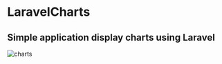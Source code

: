 # LaravelCharts

## Simple application display charts using Laravel

![charts](https://user-images.githubusercontent.com/23145752/44357036-adbf1700-a4ce-11e8-89b4-9b1bd812b8ce.png)

